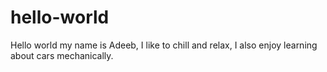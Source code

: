 # hello-world
Hello world
my name is Adeeb, I like to chill and relax, I also enjoy learning about cars mechanically.
